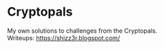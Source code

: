 # Cryptopals
My own solutions to challenges from the Cryptopals.<br>
Writeups: https://shizz3r.blogspot.com/
